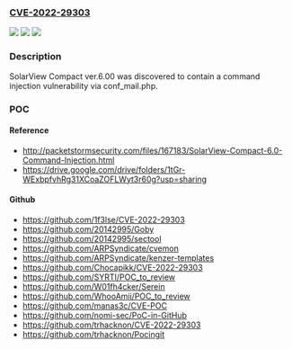 ### [CVE-2022-29303](https://cve.mitre.org/cgi-bin/cvename.cgi?name=CVE-2022-29303)
![](https://img.shields.io/static/v1?label=Product&message=n%2Fa&color=blue)
![](https://img.shields.io/static/v1?label=Version&message=n%2Fa&color=blue)
![](https://img.shields.io/static/v1?label=Vulnerability&message=n%2Fa&color=brighgreen)

### Description

SolarView Compact ver.6.00 was discovered to contain a command injection vulnerability via conf_mail.php.

### POC

#### Reference
- http://packetstormsecurity.com/files/167183/SolarView-Compact-6.0-Command-Injection.html
- https://drive.google.com/drive/folders/1tGr-WExbpfvhRg31XCoaZOFLWyt3r60g?usp=sharing

#### Github
- https://github.com/1f3lse/CVE-2022-29303
- https://github.com/20142995/Goby
- https://github.com/20142995/sectool
- https://github.com/ARPSyndicate/cvemon
- https://github.com/ARPSyndicate/kenzer-templates
- https://github.com/Chocapikk/CVE-2022-29303
- https://github.com/SYRTI/POC_to_review
- https://github.com/W01fh4cker/Serein
- https://github.com/WhooAmii/POC_to_review
- https://github.com/manas3c/CVE-POC
- https://github.com/nomi-sec/PoC-in-GitHub
- https://github.com/trhacknon/CVE-2022-29303
- https://github.com/trhacknon/Pocingit


